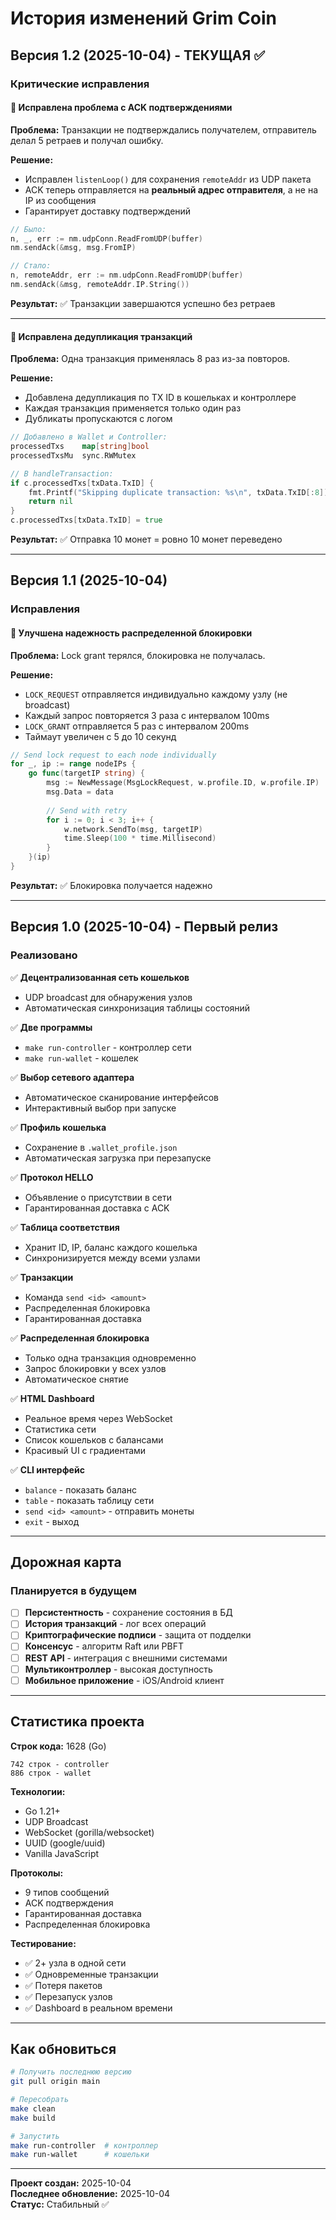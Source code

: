 # История изменений Grim Coin

## Версия 1.2 (2025-10-04) - ТЕКУЩАЯ ✅

### Критические исправления

#### 🔧 Исправлена проблема с ACK подтверждениями
**Проблема:** Транзакции не подтверждались получателем, отправитель делал 5 ретраев и получал ошибку.

**Решение:**
- Исправлен `listenLoop()` для сохранения `remoteAddr` из UDP пакета
- ACK теперь отправляется на **реальный адрес отправителя**, а не на IP из сообщения
- Гарантирует доставку подтверждений

```go
// Было:
n, _, err := nm.udpConn.ReadFromUDP(buffer)
nm.sendAck(&msg, msg.FromIP)

// Стало:
n, remoteAddr, err := nm.udpConn.ReadFromUDP(buffer)
nm.sendAck(&msg, remoteAddr.IP.String())
```

**Результат:** ✅ Транзакции завершаются успешно без ретраев

---

#### 🔧 Исправлена дедупликация транзакций
**Проблема:** Одна транзакция применялась 8 раз из-за повторов.

**Решение:**
- Добавлена дедупликация по TX ID в кошельках и контроллере
- Каждая транзакция применяется только один раз
- Дубликаты пропускаются с логом

```go
// Добавлено в Wallet и Controller:
processedTxs    map[string]bool
processedTxsMu  sync.RWMutex

// В handleTransaction:
if c.processedTxs[txData.TxID] {
    fmt.Printf("Skipping duplicate transaction: %s\n", txData.TxID[:8])
    return nil
}
c.processedTxs[txData.TxID] = true
```

**Результат:** ✅ Отправка 10 монет = ровно 10 монет переведено

---

## Версия 1.1 (2025-10-04)

### Исправления

#### 🔧 Улучшена надежность распределенной блокировки
**Проблема:** Lock grant терялся, блокировка не получалась.

**Решение:**
- `LOCK_REQUEST` отправляется индивидуально каждому узлу (не broadcast)
- Каждый запрос повторяется 3 раза с интервалом 100ms
- `LOCK_GRANT` отправляется 5 раз с интервалом 200ms
- Таймаут увеличен с 5 до 10 секунд

```go
// Send lock request to each node individually
for _, ip := range nodeIPs {
    go func(targetIP string) {
        msg := NewMessage(MsgLockRequest, w.profile.ID, w.profile.IP)
        msg.Data = data
        
        // Send with retry
        for i := 0; i < 3; i++ {
            w.network.SendTo(msg, targetIP)
            time.Sleep(100 * time.Millisecond)
        }
    }(ip)
}
```

**Результат:** ✅ Блокировка получается надежно

---

## Версия 1.0 (2025-10-04) - Первый релиз

### Реализовано

✅ **Децентрализованная сеть кошельков**
- UDP broadcast для обнаружения узлов
- Автоматическая синхронизация таблицы состояний

✅ **Две программы**
- `make run-controller` - контроллер сети
- `make run-wallet` - кошелек

✅ **Выбор сетевого адаптера**
- Автоматическое сканирование интерфейсов
- Интерактивный выбор при запуске

✅ **Профиль кошелька**
- Сохранение в `.wallet_profile.json`
- Автоматическая загрузка при перезапуске

✅ **Протокол HELLO**
- Объявление о присутствии в сети
- Гарантированная доставка с ACK

✅ **Таблица соответствия**
- Хранит ID, IP, баланс каждого кошелька
- Синхронизируется между всеми узлами

✅ **Транзакции**
- Команда `send <id> <amount>`
- Распределенная блокировка
- Гарантированная доставка

✅ **Распределенная блокировка**
- Только одна транзакция одновременно
- Запрос блокировки у всех узлов
- Автоматическое снятие

✅ **HTML Dashboard**
- Реальное время через WebSocket
- Статистика сети
- Список кошельков с балансами
- Красивый UI с градиентами

✅ **CLI интерфейс**
- `balance` - показать баланс
- `table` - показать таблицу сети
- `send <id> <amount>` - отправить монеты
- `exit` - выход

---

## Дорожная карта

### Планируется в будущем

- [ ] **Персистентность** - сохранение состояния в БД
- [ ] **История транзакций** - лог всех операций
- [ ] **Криптографические подписи** - защита от подделки
- [ ] **Консенсус** - алгоритм Raft или PBFT
- [ ] **REST API** - интеграция с внешними системами
- [ ] **Мультиконтроллер** - высокая доступность
- [ ] **Мобильное приложение** - iOS/Android клиент

---

## Статистика проекта

**Строк кода:** 1628 (Go)
```
742 строк - controller
886 строк - wallet
```

**Технологии:**
- Go 1.21+
- UDP Broadcast
- WebSocket (gorilla/websocket)
- UUID (google/uuid)
- Vanilla JavaScript

**Протоколы:**
- 9 типов сообщений
- ACK подтверждения
- Гарантированная доставка
- Распределенная блокировка

**Тестирование:**
- ✅ 2+ узла в одной сети
- ✅ Одновременные транзакции
- ✅ Потеря пакетов
- ✅ Перезапуск узлов
- ✅ Dashboard в реальном времени

---

## Как обновиться

```bash
# Получить последнюю версию
git pull origin main

# Пересобрать
make clean
make build

# Запустить
make run-controller  # контроллер
make run-wallet      # кошельки
```

---

**Проект создан:** 2025-10-04  
**Последнее обновление:** 2025-10-04  
**Статус:** Стабильный ✅
